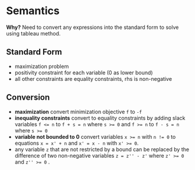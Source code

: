 # Semantics

**Why?** Need to convert any expressions into the standard form to solve using tableau
method.


## Standard Form

- maximization problem
- positivity constraint for each variable (0 as lower bound)
- all other constraints are equality constraints, rhs is non-negative

## Conversion

- **maximization** convert minimization objective `f` to `-f`
- **inequality constraints** convert to equality constraints by adding slack
  variables `f <= n` to `f + s = n` where `s >= 0` and `f >= n` to `f - s = n`
  where `s >= 0`
- **variable not bounded to 0** convert variables `x >= n` with `n != 0`  to equations
`x = x' + n` and `x' = x - n` with `x' >= 0`. 
- any variable `z` that are not restricted by a bound can be replaced by the difference
of two non-negative variables `z = z'' - z'` where `z' >= 0` and `z'' >= 0` . 
